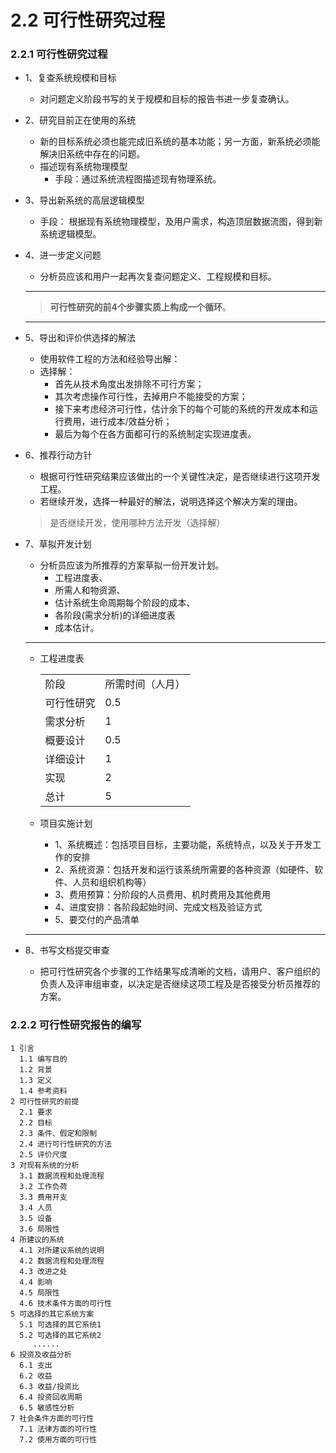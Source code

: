 # 2.2  可行性研究过程

### 2.2.1  可行性研究过程

* 1、复查系统规模和目标
    * 对问题定义阶段书写的关于规模和目标的报告书进一步复查确认。
* 2、研究目前正在使用的系统 
    * 新的目标系统必须也能完成旧系统的基本功能；另一方面，新系统必须能解决旧系统中存在的问题。 
    * 描述现有系统物理模型 
        * 手段：通过系统流程图描述现有物理系统。
* 3、导出新系统的高层逻辑模型  
    * 手段：   根据现有系统物理模型，及用户需求，构造顶层数据流图，得到新系统逻辑模型。
* 4、进一步定义问题
    * 分析员应该和用户一起再次复查问题定义、工程规模和目标。 
    
    ----------------
    
    >**可行性研究的前4个步骤实质上构成一个循环**。 
    
    ----------------

 * 5、导出和评价供选择的解法
    * 使用软件工程的方法和经验导出解：
    * 选择解：
        * 首先从技术角度出发排除不可行方案；
        * 其次考虑操作可行性，去掉用户不能接受的方案；
        * 接下来考虑经济可行性，估计余下的每个可能的系统的开发成本和运行费用，进行成本/效益分析；
        * 最后为每个在各方面都可行的系统制定实现进度表。
* 6、推荐行动方针
    * 根据可行性研究结果应该做出的一个关键性决定，是否继续进行这项开发工程。
    * 若继续开发，选择一种最好的解法，说明选择这个解决方案的理由。

    >是否继续开发，使用哪种方法开发（选择解）

* 7、草拟开发计划
    * 分析员应该为所推荐的方案草拟一份开发计划。
        * 工程进度表、
        * 所需人和物资源、
        * 估计系统生命周期每个阶段的成本、
        * 各阶段(需求分析)的详细进度表
        * 成本估计。 

    ------------------
    
    * 工程进度表
    
      <table>
          <tr>
              <td>阶段</td>
              <td>所需时间（人月）</td>
          </tr>
          <tr>
              <td>可行性研究</td>
              <td>0.5</td>
          </tr>
          <tr>
              <td>需求分析</td>
              <td>1</td>
          </tr>
          <tr>
              <td>概要设计</td>
              <td>0.5</td>
          </tr>
          <tr>
              <td>详细设计</td>
              <td>1</td>
          </tr>
          <tr>
              <td>实现</td>
              <td>2</td>
          </tr>
          <tr>
              <td>总计</td>
              <td>5</td>
          </tr>
      </table>
    
    * 项目实施计划
        * 1、系统概述：包括项目目标，主要功能，系统特点，以及关于开发工作的安排
        * 2、系统资源：包括开发和运行该系统所需要的各种资源（如硬件、软件、人员和组织机构等）
        * 3、费用预算：分阶段的人员费用、机时费用及其他费用
        * 4、进度安排：各阶段起始时间、完成文档及验证方式
        * 5、要交付的产品清单
    
    ------------------

* 8、书写文档提交审查
    * 把可行性研究各个步骤的工作结果写成清晰的文档，请用户、客户组织的负责人及评审组审查，以决定是否继续这项工程及是否接受分析员推荐的方案。 


### 2.2.2  可行性研究报告的编写

    1 引言
      1.1 编写目的
      1.2 背景
      1.3 定义
      1.4 参考资料
    2 可行性研究的前提
      2.1 要求
      2.2 目标
      2.3 条件、假定和限制
      2.4 进行可行性研究的方法
      2.5 评价尺度
    3 对现有系统的分析
      3.1 数据流程和处理流程
      3.2 工作负荷
      3.3 费用开支
      3.4 人员
      3.5 设备
      3.6 局限性
    4 所建议的系统
      4.1 对所建议系统的说明
      4.2 数据流程和处理流程
      4.3 改进之处
      4.4 影响
      4.5 局限性
      4.6 技术条件方面的可行性
    5 可选择的其它系统方案
      5.1 可选择的其它系统1
      5.2 可选择的其它系统2
         ......
    6 投资及收益分析
      6.1 支出
      6.2 收益
      6.3 收益/投资比
      6.4 投资回收周期
      6.5 敏感性分析
    7 社会条件方面的可行性
      7.1 法律方面的可行性 
      7.2 使用方面的可行性































































